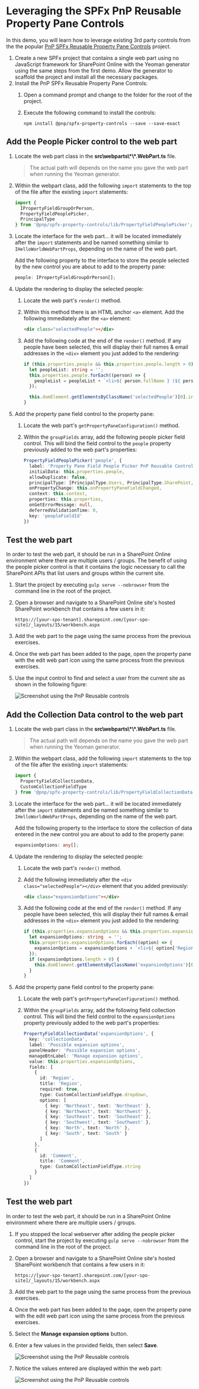 # Leveraging the SPFx PnP Reusable Property Pane Controls

In this demo, you will learn how to leverage existing 3rd party controls from the the popular [PnP SPFx Reusable Property Pane Controls](https://sharepoint.github.io/sp-dev-fx-property-controls) project.

1. Create a new SPFx project that contains a single web part using no JavaScript framework for SharePoint Online with the Yeoman generator using the same steps from the first demo. Allow the generator to scaffold the project and install all the necessary packages.
1. Install the PnP SPFx Reusable Property Pane Controls:
    1. Open a command prompt and change to the folder for the root of the project.
    1. Execute the following command to install the controls:

        ```shell
        npm install @pnp/spfx-property-controls --save --save-exact
        ```

## Add the People Picker control to the web part

1. Locate the web part class in the **src\webparts\\\*\\*.WebPart.ts** file.

    > The actual path will depends on the name you gave the web part when running the Yeoman generator.

1. Within the webpart class, add the following `import` statements to the top of the file after the existing `import` statements:

    ```ts
    import {
      IPropertyFieldGroupOrPerson,
      PropertyFieldPeoplePicker,
      PrincipalType
    } from '@pnp/spfx-property-controls/lib/PropertyFieldPeoplePicker';
    ```

1. Locate the interface for the web part... it will be located immediately after the `import` statements and be named something similar to `IHelloWorldWebPartProps`, depending on the name of the web part.

    Add the following property to the interface to store the people selected by the new control you are about to add to the property pane:

    ```ts
    people: IPropertyFieldGroupOrPerson[];
    ```

1. Update the rendering to display the selected people:
    1. Locate the web part's `render()` method.
    1. Within this method there is an HTML anchor `<a>` element. Add the following immediately after the `<a>` element:

        ```html
        <div class="selectedPeople"></div>
        ```

    1. Add the following code at the end of the `render()` method. If any people have been selected, this will display their full names & email addresses in the `<div>` element you just added to the rendering:

        ```ts
        if (this.properties.people && this.properties.people.length > 0) {
          let peopleList: string = '';
          this.properties.people.forEach((person) => {
            peopleList = peopleList + `<li>${ person.fullName } (${ person.email })</li>`;
          });

          this.domElement.getElementsByClassName('selectedPeople')[0].innerHTML = `<ul>${ peopleList }</ul>`;
        }
        ```

1. Add the property pane field control to the property pane:
    1. Locate the web part's `getPropertyPaneConfiguration()` method.
    1. Within the `groupFields` array, add the following people picker field control. This will bind the field control to the `people` property previously added to the web part's properties:

        ```ts
        PropertyFieldPeoplePicker('people', {
          label: 'Property Pane Field People Picker PnP Reusable Control',
          initialData: this.properties.people,
          allowDuplicate: false,
          principalType: [PrincipalType.Users, PrincipalType.SharePoint, PrincipalType.Security],
          onPropertyChange: this.onPropertyPaneFieldChanged,
          context: this.context,
          properties: this.properties,
          onGetErrorMessage: null,
          deferredValidationTime: 0,
          key: 'peopleFieldId'
        })
        ```

## Test the web part

In order to test the web part, it should be run in a SharePoint Online environment where there are multiple users / groups. The benefit of using the people picker control is that it contains the logic necessary to call the SharePoint APIs that list users and groups within the current site.

1. Start the project by executing `gulp serve --nobrowser` from the command line in the root of the project.
1. Open a browser and navigate to a SharePoint Online site's hosted SharePoint workbench that contains a few users in it:

    ```
    https://[your-spo-tenant].sharepoint.com/[your-spo-site]/_layouts/15/workbench.aspx
    ```

1. Add the web part to the page using the same process from the previous exercises.
1. Once the web part has been added to the page, open the property pane with the edit web part icon using the same process from the previous exercises.
1. Use the input control to find and select a user from the current site as shown in the following figure:

    ![Screenshot using the PnP Reusable controls](../../Images/EditPropPane-PnPPeoplePicker-01.png)

## Add the Collection Data control to the web part

1. Locate the web part class in the **src\webparts\\\*\\*.WebPart.ts** file.

    > The actual path will depends on the name you gave the web part when running the Yeoman generator.

1. Within the webpart class, add the following `import` statements to the top of the file after the existing `import` statements:

    ```ts
    import { 
      PropertyFieldCollectionData, 
      CustomCollectionFieldType 
    } from '@pnp/spfx-property-controls/lib/PropertyFieldCollectionData';
    ```

1. Locate the interface for the web part... it will be located immediately after the `import` statements and be named something similar to `IHelloWorldWebPartProps`, depending on the name of the web part.

    Add the following property to the interface to store the collection of data entered in the new control you are about to add to the property pane:

    ```ts
    expansionOptions: any[];
    ```

1. Update the rendering to display the selected people:
    1. Locate the web part's `render()` method.
    1. Add the following immediately after the `<div class="selectedPeople"></div>` element that you added previously:

        ```html
        <div class="expansionOptions"></div>
        ```

    1. Add the following code at the end of the `render()` method. If any people have been selected, this will display their full names & email addresses in the `<div>` element you just added to the rendering:

        ```ts
        if (this.properties.expansionOptions && this.properties.expansionOptions.length > 0) {
          let expansionOptions: string  = '';
          this.properties.expansionOptions.forEach((option) => {
            expansionOptions = expansionOptions + `<li>${ option['Region'] }: ${ option['Comment'] } </li>`;
          });
          if (expansionOptions.length > 0) {
            this.domElement.getElementsByClassName('expansionOptions')[0].innerHTML = `<ul>${ expansionOptions }</ul>`;
          }
        }
        ```

1. Add the property pane field control to the property pane:
    1. Locate the web part's `getPropertyPaneConfiguration()` method.
    1. Within the `groupFields` array, add the following field collection control. This will bind the field control to the `expansionOptions` property previously added to the web part's properties:

        ```ts
        PropertyFieldCollectionData('expansionOptions', {
          key: 'collectionData',
          label: 'Possible expansion options',
          panelHeader: 'Possible expansion options',
          manageBtnLabel: 'Manage expansion options',
          value: this.properties.expansionOptions,
          fields: [
            {
              id: 'Region',
              title: 'Region',
              required: true,
              type: CustomCollectionFieldType.dropdown,
              options: [
                { key: 'Northeast', text: 'Northeast' },
                { key: 'Northwest', text: 'Northwest' },
                { key: 'Southeast', text: 'Southeast' },
                { key: 'Southwest', text: 'Southwest' },
                { key: 'North', text: 'North' },
                { key: 'South', text: 'South' }
              ]
            },
            {
              id: 'Comment',
              title: 'Comment',
              type: CustomCollectionFieldType.string
            }
          ]
        })
        ```

## Test the web part

In order to test the web part, it should be run in a SharePoint Online environment where there are multiple users / groups.

1. If you stopped the local webserver after adding the people picker control, start the project by executing `gulp serve --nobrowser` from the command line in the root of the project.
1. Open a browser and navigate to a SharePoint Online site's hosted SharePoint workbench that contains a few users in it:

    ```
    https://[your-spo-tenant].sharepoint.com/[your-spo-site]/_layouts/15/workbench.aspx
    ```

1. Add the web part to the page using the same process from the previous exercises.
1. Once the web part has been added to the page, open the property pane with the edit web part icon using the same process from the previous exercises.
1. Select the **Manage expansion options** button.
1. Enter a few values in the provided fields, then select **Save**.

    ![Screenshot using the PnP Reusable controls](../../Images/EditPropPane-PnPFieldCollection-01.png)

1. Notice the values entered are displayed within the web part:

    ![Screenshot using the PnP Reusable controls](../../Images/EditPropPane-PnPFieldCollection-02.png)
